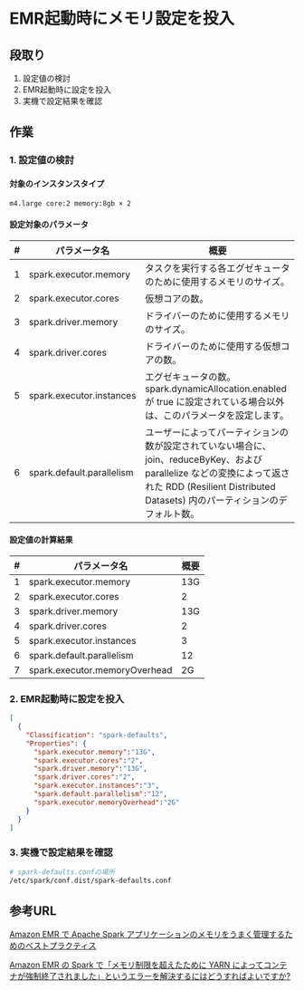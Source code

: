 # EMR起動時にメモリ設定を投入

## 段取り

1. 設定値の検討
2. EMR起動時に設定を投入
3. 実機で設定結果を確認

## 作業

### 1. 設定値の検討
#### 対象のインスタンスタイプ
```
m4.large core:2 memory:8gb × 2
```
#### 設定対象のパラメータ
| #    | パラメータ名              | 概要                                                         |
| ---- | ------------------------- | ------------------------------------------------------------ |
| 1    | spark.executor.memory     | タスクを実行する各エグゼキュータのために使用するメモリのサイズ。 |
| 2    | spark.executor.cores      | 仮想コアの数。                                               |
| 3    | spark.driver.memory       | ドライバーのために使用するメモリのサイズ。                   |
| 4    | spark.driver.cores        | ドライバーのために使用する仮想コアの数。                     |
| 5    | spark.executor.instances  | エグゼキュータの数。spark.dynamicAllocation.enabled が true に設定されている場合以外は、このパラメータを設定します。 |
| 6    | spark.default.parallelism | ユーザーによってパーティションの数が設定されていない場合に、join、reduceByKey、および parallelize などの変換によって返された RDD (Resilient Distributed Datasets) 内のパーティションのデフォルト数。 |

#### 設定値の計算結果
| #  | パラメータ名              | 概要                                                         |
| -- | ------------------------- | ------------------------------------------------------------ |
| 1  | spark.executor.memory     | 13G                                                          |
| 2  | spark.executor.cores      | 2                                                            |
| 3  | spark.driver.memory       | 13G                                                          |
| 4  | spark.driver.cores        | 2                                                            |
| 5  | spark.executor.instances  | 3                                                            |
| 6  | spark.default.parallelism | 12                                                           |
| 7  | spark.executor.memoryOverhead | 2G |

### 2. EMR起動時に設定を投入

```json
[
  {
    "Classification": "spark-defaults",
    "Properties": {
      "spark.executor.memory":"13G",
      "spark.executor.cores":"2",
      "spark.driver.memory":"13G",
      "spark.driver.cores":"2",
      "spark.executor.instances":"3",
      "spark.default.parallelism":"12",
      "spark.executor.memoryOverhead":"2G"
    }
  }
]
```



### 3. 実機で設定結果を確認

```bash
# spark-defaults.confの場所
/etc/spark/conf.dist/spark-defaults.conf
```

## 参考URL

[Amazon EMR で Apache Spark アプリケーションのメモリをうまく管理するためのベストプラクティス](https://aws.amazon.com/jp/blogs/news/best-practices-for-successfully-managing-memory-for-apache-spark-applications-on-amazon-emr/)

[Amazon EMR の Spark で「メモリ制限を超えたために YARN によってコンテナが強制終了されました」というエラーを解決するにはどうすればよいですか?](https://aws.amazon.com/jp/premiumsupport/knowledge-center/emr-spark-yarn-memory-limit/)
